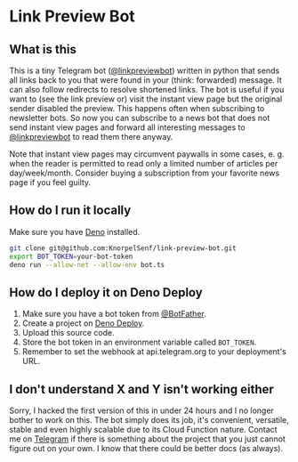 # Link Preview Bot

## What is this

This is a tiny Telegram bot ([@linkpreviewbot](https://t.me/linkpreviewbot))
written in python that sends all links back to you that were found in your
(think: forwarded) message. It can also follow redirects to resolve shortened
links. The bot is useful if you want to (see the link preview or) visit the
instant view page but the original sender disabled the preview. This happens
often when subscribing to newsletter bots. So now you can subscribe to a news
bot that does not send instant view pages and forward all interesting messages
to [@linkpreviewbot](https://t.me/linkpreviewbot) to read them there anyway.

Note that instant view pages may circumvent paywalls in some cases, e. g. when
the reader is permitted to read only a limited number of articles per
day/week/month. Consider buying a subscription from your favorite news page if
you feel guilty.

## How do I run it locally

Make sure you have [Deno](https://deno.land/) installed.

```bash
git clone git@github.com:KnorpelSenf/link-preview-bot.git
export BOT_TOKEN=your-bot-token
deno run --allow-net --allow-env bot.ts
```

## How do I deploy it on Deno Deploy

1. Make sure you have a bot token from [@BotFather](https://t.me/botfather).
1. Create a project on [Deno Deploy](https://deno.com/deploy).
1. Upload this source code.
1. Store the bot token in an environment variable called `BOT_TOKEN`.
1. Remember to set the webhook at api.telegram.org to your deployment's URL.

## I don't understand X and Y isn't working either

Sorry, I hacked the first version of this in under 24 hours and I no longer
bother to work on this. The bot simply does its job, it's convenient, versatile,
stable and even highly scalable due to its Cloud Function nature. Contact me on
[Telegram](https://t.me/KnorpelSenf) if there is something about the project
that you just cannot figure out on your own. I know that there could be better
docs (as always).
